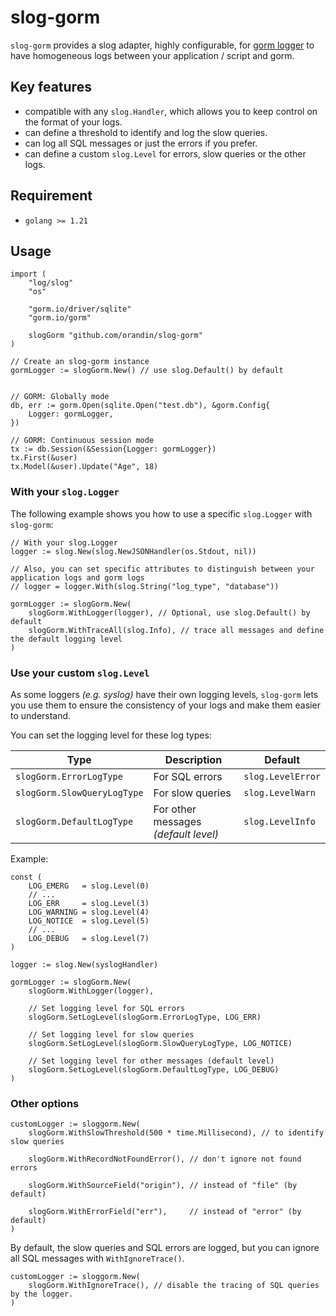 # slog-gorm

`slog-gorm` provides a slog adapter, highly configurable, for [gorm logger](https://gorm.io/docs/logger.html)
to have homogeneous logs between your application / script and gorm.


## Key features

- compatible with any `slog.Handler`, which allows you to keep control on
  the format of your logs.
- can define a threshold to identify and log the slow queries.
- can log all SQL messages or just the errors if you prefer.
- can define a custom `slog.Level` for errors, slow queries or the other logs.


## Requirement

- `golang >= 1.21`

## Usage

```golang
import (
    "log/slog"
    "os"

    "gorm.io/driver/sqlite"
    "gorm.io/gorm"

    slogGorm "github.com/orandin/slog-gorm"
)

// Create an slog-gorm instance
gormLogger := slogGorm.New() // use slog.Default() by default


// GORM: Globally mode
db, err := gorm.Open(sqlite.Open("test.db"), &gorm.Config{
    Logger: gormLogger,
})

// GORM: Continuous session mode
tx := db.Session(&Session{Logger: gormLogger})
tx.First(&user)
tx.Model(&user).Update("Age", 18)
```

### With your `slog.Logger`

The following example shows you how to use a specific `slog.Logger` with `slog-gorm`:

```golang
// With your slog.Logger
logger := slog.New(slog.NewJSONHandler(os.Stdout, nil))

// Also, you can set specific attributes to distinguish between your application logs and gorm logs
// logger = logger.With(slog.String("log_type", "database"))

gormLogger := slogGorm.New(
    slogGorm.WithLogger(logger), // Optional, use slog.Default() by default
    slogGorm.WithTraceAll(slog.Info), // trace all messages and define the default logging level
)
```

### Use your custom `slog.Level`

As some loggers *(e.g. syslog)* have their own logging levels, `slog-gorm` lets you
use them to ensure the consistency of your logs and make them easier to understand.

You can set the logging level for these log types:

| Type                        | Description                          | Default           |
|-----------------------------|--------------------------------------|-------------------|
| `slogGorm.ErrorLogType`     | For SQL errors                       | `slog.LevelError` |
| `slogGorm.SlowQueryLogType` | For slow queries                     | `slog.LevelWarn`  |
| `slogGorm.DefaultLogType`   | For other messages *(default level)* | `slog.LevelInfo`  |

Example:

```golang
const (
    LOG_EMERG   = slog.Level(0)
    // ...
    LOG_ERR     = slog.Level(3)
    LOG_WARNING = slog.Level(4)
    LOG_NOTICE  = slog.Level(5)
    // ...
    LOG_DEBUG   = slog.Level(7)
)

logger := slog.New(syslogHandler)

gormLogger := slogGorm.New(
    slogGorm.WithLogger(logger),

    // Set logging level for SQL errors
    slogGorm.SetLogLevel(slogGorm.ErrorLogType, LOG_ERR)

    // Set logging level for slow queries
    slogGorm.SetLogLevel(slogGorm.SlowQueryLogType, LOG_NOTICE)

    // Set logging level for other messages (default level)
    slogGorm.SetLogLevel(slogGorm.DefaultLogType, LOG_DEBUG)
)
```

### Other options

```golang
customLogger := sloggorm.New(
	slogGorm.WithSlowThreshold(500 * time.Millisecond), // to identify slow queries

	slogGorm.WithRecordNotFoundError(), // don't ignore not found errors

	slogGorm.WithSourceField("origin"), // instead of "file" (by default)

	slogGorm.WithErrorField("err"),     // instead of "error" (by default)
)
```

By default, the slow queries and SQL errors are logged, but you can ignore all SQL messages with `WithIgnoreTrace()`.

```
customLogger := sloggorm.New(
    slogGorm.WithIgnoreTrace(), // disable the tracing of SQL queries by the logger.
)
```
